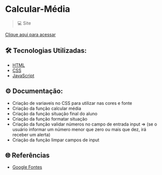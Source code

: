 # Calcular-Média

> 💻 Site  


[Clique aqui para acessar](https://calcular-media-alpha.vercel.app/)



## 🛠 Tecnologias Utilizadas:
- [HTML](https://developer.mozilla.org/pt-BR/docs/Web/HTML)
- [CSS](https://developer.mozilla.org/pt-BR/docs/Web/CSS)
- [JavaScript](https://developer.mozilla.org/pt-BR/docs/Web/JavaScript)


## ⚙ Documentação:
- Criação de variaveis no CSS para utilizar nas cores e fonte
- Criação da função calcular média
- Criação da função situação final do aluno
- Criação da função formatar situação
- Criação da função validar números no campo de entrada input => 
  (se o usuário informar um número menor que zero ou mais que dez, irá receber um alerta)
- Criação da função limpar campos de input

## 🌐 Referências
- [Google Fontes](https://fonts.google.com/)
